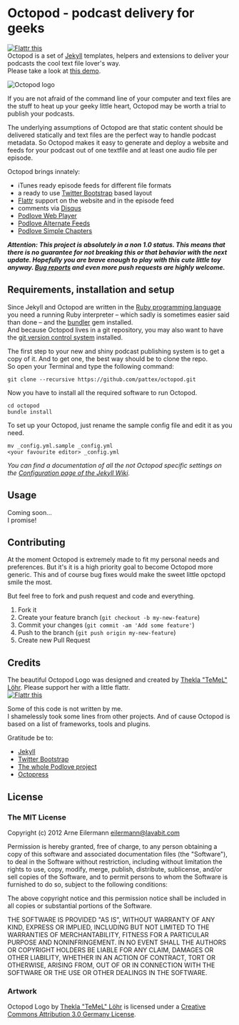 # Octopod - podcast delivery for geeks

<a href="http://flattr.com/thing/1154435/pattex-on-GitHub" target="_blank"><img src="http://api.flattr.com/button/flattr-badge-large.png" alt="Flattr this" title="Flattr this" border="0" /></a>  
Octopod is a set of [Jekyll](http://jekyllrb.com/) templates, helpers and extensions to deliver your podcasts the cool text file lover's way.  
Please take a look at [this demo](http://pattex.github.com/octopod).

<img src="https://raw.github.com/pattex/octopod/master/img/logo-360x360.png" alt="Octopod logo">

If you are not afraid of the command line of your computer and text files are the stuff to heat up your geeky little heart, Octopod may be worth a trial to publish your podcasts.

The underlying assumptions of Octopod are that static content should be delivered statically and text files are the perfect way to handle podcast metadata. So Octopod makes it easy to generate and deploy a website and feeds for your podcast out of one textfile and at least one audio file per episode.

Octopod brings innately:
* iTunes ready episode feeds for different file formats
* a ready to use [Twitter Bootstrap](http://twitter.github.com/bootstrap/) based layout
* [Flattr](https://flattr.com/) support on the website and in the episode feed
* comments via [Disqus](http://disqus.com/)
* [Podlove Web Player](http://podlove.org/podlove-web-player/)
* [Podlove Alternate Feeds](http://podlove.org/alternate-feeds/)
* [Podlove Simple Chapters](http://podlove.org/simple-chapters/)

***Attention: This project is absolutely in a non 1.0 status. This means that there is no guarantee for not breaking this or that behavior with the next update. Hopefully you are brave enough to play with this cute little toy anyway. [Bug reports](https://github.com/pattex/octopod/issues) and even more push requests are highly welcome.***

## Requirements, installation and setup
Since Jekyll and Octopod are written in the [Ruby programming language](http://www.ruby-lang.org/) you need a running Ruby interpreter – which sadly is sometimes easier said than done – and the [bundler](http://gembundler.com/) gem installed.  
And because Octopod lives in a git repository, you may also want to have the [git version control system](http://git-scm.com/) installed.

The first step to your new and shiny podcast publishing system is to get a copy of it. And to get one, the best way should be to clone the repo.  
So open your Terminal and type the following command:

    git clone --recursive https://github.com/pattex/octopod.git

Now you have to install all the required software to run Octopod.

    cd octopod
    bundle install

To set up your Octopod, just rename the sample config file and edit it as you need.

    mv _config.yml.sample _config.yml
    <your favourite editor> _config.yml

*You can find a documentation of all the not Octopod specific settings on the [Configuration page of the Jekyll Wiki](https://github.com/mojombo/jekyll/wiki/Configuration).*

## Usage

Coming soon…  
I promise!

## Contributing

At the moment Octopod is extremely made to fit my personal needs and preferences. But it's it is a high priority goal to become Octopod more generic. This and of course bug fixes would make the sweet little opctopd smile the most.

But feel free to fork and push request and code and everything.

1. Fork it
2. Create your feature branch (`git checkout -b my-new-feature`)
3. Commit your changes (`git commit -am 'Add some feature'`)
4. Push to the branch (`git push origin my-new-feature`)
5. Create new Pull Request

## Credits
The beautiful Octopod Logo was designed and created by [Thekla "TeMeL" Löhr](http://www.temel-art.de/). Please support her with a little flattr.  
<a href="https://flattr.com/thing/526869/TeMeL-on-Flattr" target="_blank"><img src="http://api.flattr.com/button/flattr-badge-large.png" alt="Flattr this" title="Flattr this" border="0" /></a>

Some of this code is not written by me.  
I shamelessly took some lines from other projects. And of cause Octopod is based on a list of frameworks, tools and plugins.

Gratitude be to:
* [Jekyll](http://jekyllrb.com/)
* [Twitter Bootstrap](http://twitter.github.com/bootstrap/)
* [The whole Podlove project](http://podlove.org/)
* [Octopress](http://octopress.org/)

## License

### The MIT License

Copyright (c) 2012 Arne Eilermann <eilermann@lavabit.com>

Permission is hereby granted, free of charge, to any person obtaining a copy
of this software and associated documentation files (the "Software"), to deal
in the Software without restriction, including without limitation the rights
to use, copy, modify, merge, publish, distribute, sublicense, and/or sell
copies of the Software, and to permit persons to whom the Software is
furnished to do so, subject to the following conditions:

The above copyright notice and this permission notice shall be included in
all copies or substantial portions of the Software.

THE SOFTWARE IS PROVIDED "AS IS", WITHOUT WARRANTY OF ANY KIND, EXPRESS OR
IMPLIED, INCLUDING BUT NOT LIMITED TO THE WARRANTIES OF MERCHANTABILITY,
FITNESS FOR A PARTICULAR PURPOSE AND NONINFRINGEMENT. IN NO EVENT SHALL THE
AUTHORS OR COPYRIGHT HOLDERS BE LIABLE FOR ANY CLAIM, DAMAGES OR OTHER
LIABILITY, WHETHER IN AN ACTION OF CONTRACT, TORT OR OTHERWISE, ARISING FROM,
OUT OF OR IN CONNECTION WITH THE SOFTWARE OR THE USE OR OTHER DEALINGS IN
THE SOFTWARE.

### Artwork

Octopod Logo by [Thekla "TeMeL" Löhr](http://www.temel-art.de/) is licensed
under a [Creative Commons Attribution 3.0 Germany License](http://creativecommons.org/licenses/by/3.0/de/).
